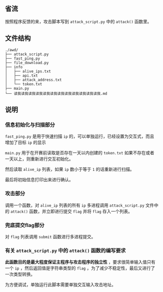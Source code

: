 

## 省流

按照程序反馈的来，攻击脚本写到 `attack_script.py` 中的 `attack()` 函数里。

## 文件结构

```
./awd/
├── attack_script.py
├── fast_ping.py
├── file_download.py
├── info
│   ├── alive_ips.txt
│   ├── api.txt
│   ├── attack_address.txt
│   └── token.txt
├── main.py
└── 读我读我读我读我读我读我读我读我读我读我读我读我.md
```

## 说明

### 信息初始化与扫描部分

 `fast_ping.py` 是用于快速扫描 `ip` 的，可以单独运行，已经设置为交互式，而且增加了目标 `ip` 的显示

 `main.py` 用于在开赛前读取是否存在一天以内创建的 `token.txt` 如果不存在或者一天以上，则重新进行交互初始化。

然后读取 `alive_ip` 列表，如果 `ip` 数小于等于 `1` 的话重新进行扫描。

最后将初始信息打印出来进行确认。

### 攻击部分

调用一个函数，对 `alive_ip` 列表的所有 `ip`  多进程调用 `attack_script.py` 文件中的 `attack()` 函数，并立即进行提交 `flag` 并将 `flag` 存入一个列表。



### 兜底提交flag部分

对 `flag` 列表调用 `submit` 函数进行多进程提交。



### 有关 `attack_script.py` 中的 `attack()` 函数的编写要求

**此函数目的是最大程度保证主程序与攻击程序的独立性** ，要求很简单输入值只有一个 `ip` ，然后返回值是字符串类型的 `flag` ，为了减少不稳定性，最后又进行了一次类型转换。

为方便调试，单独运行此脚本需要单独交互输入攻击地址。



 



